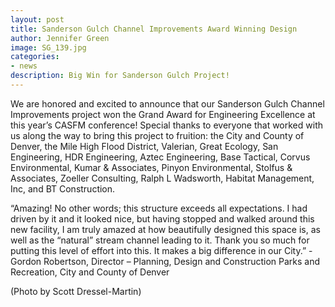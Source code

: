 ```yaml
---
layout: post
title: Sanderson Gulch Channel Improvements Award Winning Design
author: Jennifer Green
image: SG_139.jpg
categories:
- news
description: Big Win for Sanderson Gulch Project!
---
```


We are honored and excited to announce that our Sanderson Gulch Channel Improvements project won the Grand Award for Engineering Excellence at this year’s CASFM conference! Special thanks to everyone that worked with us along the way to bring this project to fruition: the City and County of Denver, the Mile High Flood District, Valerian, Great Ecology, San Engineering, HDR Engineering, Aztec Engineering, Base Tactical, Corvus Environmental, Kumar & Associates, Pinyon Environmental, Stolfus & Associates, Zoeller Consulting, Ralph L Wadsworth, Habitat Management, Inc, and BT Construction.

“Amazing! No other words; this structure exceeds all expectations. I had driven by it and it looked nice, but having stopped and walked around this new facility, I am truly amazed at how beautifully designed this space is, as well as the “natural” stream channel leading to it. Thank you so much for putting this level of effort into this. It makes a big difference in our City.” - Gordon Robertson, Director – Planning, Design and Construction
Parks and Recreation, City and County of Denver

(Photo by Scott Dressel-Martin)
